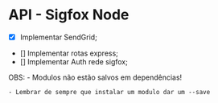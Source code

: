 # API - Sigfox Node

- [x] Implementar SendGrid;
- [] Implementar rotas express;
- [] Implementar Auth rede sigfox;

OBS:
    - Modulos não estão salvos em dependências!

    - Lembrar de sempre que instalar um modulo dar um --save
    